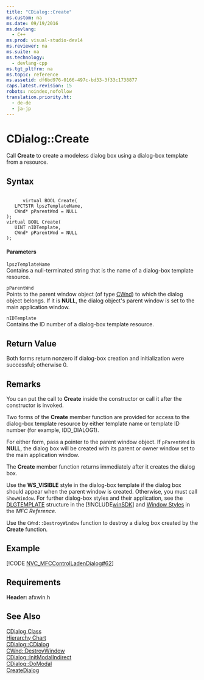 ```yaml
---
title: "CDialog::Create"
ms.custom: na
ms.date: 09/19/2016
ms.devlang: 
  - C++
ms.prod: visual-studio-dev14
ms.reviewer: na
ms.suite: na
ms.technology: 
  - devlang-cpp
ms.tgt_pltfrm: na
ms.topic: reference
ms.assetid: df6bd976-0166-497c-bd33-3f33c1738877
caps.latest.revision: 15
robots: noindex,nofollow
translation.priority.ht: 
  - de-de
  - ja-jp
---
```

# CDialog::Create
Call **Create** to create a modeless dialog box using a dialog-box template from a resource.  
  
## Syntax  
  
```  
  
      virtual BOOL Create(  
   LPCTSTR lpszTemplateName,  
   CWnd* pParentWnd = NULL   
);  
virtual BOOL Create(  
   UINT nIDTemplate,  
   CWnd* pParentWnd = NULL   
);  
```  
  
#### Parameters  
 `lpszTemplateName`  
 Contains a null-terminated string that is the name of a dialog-box template resource.  
  
 `pParentWnd`  
 Points to the parent window object (of type [CWnd](../vs140/CWnd-Class.md)) to which the dialog object belongs. If it is **NULL**, the dialog object's parent window is set to the main application window.  
  
 `nIDTemplate`  
 Contains the ID number of a dialog-box template resource.  
  
## Return Value  
 Both forms return nonzero if dialog-box creation and initialization were successful; otherwise 0.  
  
## Remarks  
 You can put the call to **Create** inside the constructor or call it after the constructor is invoked.  
  
 Two forms of the **Create** member function are provided for access to the dialog-box template resource by either template name or template ID number (for example, IDD_DIALOG1).  
  
 For either form, pass a pointer to the parent window object. If `pParentWnd` is **NULL**, the dialog box will be created with its parent or owner window set to the main application window.  
  
 The **Create** member function returns immediately after it creates the dialog box.  
  
 Use the **WS_VISIBLE** style in the dialog-box template if the dialog box should appear when the parent window is created. Otherwise, you must call `ShowWindow`. For further dialog-box styles and their application, see the [DLGTEMPLATE](http://msdn.microsoft.com/library/windows/desktop/ms645394) structure in the [!INCLUDE[winSDK](../vs140/includes/winSDK_md.md)] and [Window Styles](../vs140/Window-Styles.md) in the *MFC Reference*.  
  
 Use the `CWnd::DestroyWindow` function to destroy a dialog box created by the **Create** function.  
  
## Example  
 [!CODE [NVC_MFCControlLadenDialog#62](../CodeSnippet/VS_Snippets_Cpp/NVC_MFCControlLadenDialog#62)]  
  
## Requirements  
 **Header:** afxwin.h  
  
## See Also  
 [CDialog Class](../vs140/CDialog-Class.md)   
 [Hierarchy Chart](../vs140/Hierarchy-Chart.md)   
 [CDialog::CDialog](../vs140/CDialog--CDialog.md)   
 [CWnd::DestroyWindow](../vs140/CWnd--DestroyWindow.md)   
 [CDialog::InitModalIndirect](../vs140/CDialog--InitModalIndirect.md)   
 [CDialog::DoModal](../vs140/CDialog--DoModal.md)   
 [CreateDialog](http://msdn.microsoft.com/library/windows/desktop/ms645434)